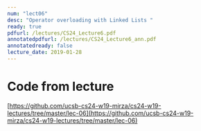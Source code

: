 ```yaml
---
num: "lect06"
desc: "Operator overloading with Linked Lists "
ready: true
pdfurl: /lectures/CS24_Lecture6.pdf
annotatedpdfurl: /lectures/CS24_Lecture6_ann.pdf
annotatedready: false
lecture_date: 2019-01-28
---
```


# Code from lecture

[https://github.com/ucsb-cs24-w19-mirza/cs24-w19-lectures/tree/master/lec-06](https://github.com/ucsb-cs24-w19-mirza/cs24-w19-lectures/tree/master/lec-06)

